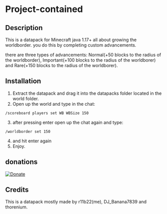 # Project-contained
## Description
This is a datapack for Minecraft java 1.17+ all about growing the worldborder. you do this by completing custom advancements. 

there are three types of advancements: Normal(+50 blocks to the radius of the worldborder), Important(+100 blocks to the radius of the worldborer) and Rare(+150 blocks to the radius of the worldborer).
## Installation
1. Extract the datapack and drag it into the datapacks folder located in the world folder.
2. Open up the world and type in the chat:
```
/scoreboard players set WB WBSize 150
```
3. after pressing enter open up the chat again and type:
```
/worldborder set 150
```
4. and hit enter again
5. Enjoy.
## donations
[![Donate](https://img.shields.io/badge/Donate-PayPal-green.svg)](https://www.paypal.com/donate?business=9CCD8CZWDRX6C&no_recurring=0&currency_code=EUR)
## Credits
This is a datapack mostly made by r11b22(me), DJ_Banana7839 and thorenium.
